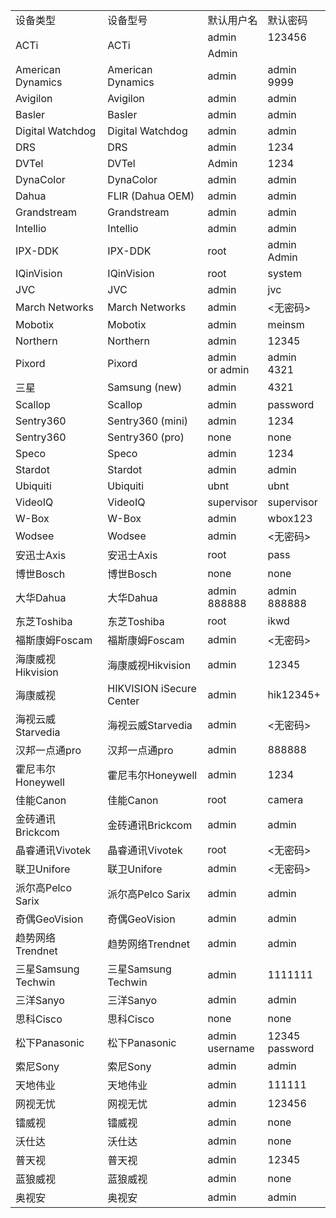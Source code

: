 <table>
	<tr>
		<td>设备类型</td>
		<td>设备型号</td>
		<td>默认用户名</td>
		<td>默认密码</td>
	</tr>
	<tr>
		<td rowspan="2">ACTi</td>
		<td rowspan="2">ACTi</td>
		<td>admin</td>
		<td>123456</td>
	</tr>
	<tr>
		<td>Admin</td>
	</tr>
	<tr>
		<td>American Dynamics</td>
		<td>American Dynamics</td>
		<td>admin</td>
		<td>admin<br>9999</td>
	</tr>
	<tr>
		<td>Avigilon</td>
		<td>Avigilon</td>
		<td>admin</td>
		<td>admin</td>
	</tr>
	<tr>
		<td>Basler</td>
		<td>Basler</td>
		<td>admin</td>
		<td>admin</td>
	</tr>
	<tr>
		<td>Digital Watchdog</td>
		<td>Digital Watchdog</td>
		<td>admin</td>
		<td>admin</td>
	</tr>
	<tr>
		<td>DRS</td>
		<td>DRS</td>
		<td>admin</td>
		<td>1234</td>
	</tr>
	<tr>
		<td>DVTel</td>
		<td>DVTel</td>
		<td>Admin</td>
		<td>1234</td>
	</tr>
	<tr>
		<td>DynaColor</td>
		<td>DynaColor</td>
		<td>admin</td>
		<td>admin</td>
	</tr>
	<tr>
		<td>Dahua</td>
		<td>FLIR (Dahua OEM)</td>
		<td>admin</td>
		<td>admin</td>
	</tr>
	<tr>
		<td>Grandstream</td>
		<td>Grandstream</td>
		<td>admin</td>
		<td>admin</td>
	</tr>
	<tr>
		<td>Intellio</td>
		<td>Intellio</td>
		<td>admin</td>
		<td>admin</td>
	</tr>
	<tr>
		<td>IPX-DDK</td>
		<td>IPX-DDK</td>
		<td>root</td>
		<td>admin<br>Admin</td>
	</tr>
	<tr>
		<td>IQinVision</td>
		<td>IQinVision</td>
		<td>root</td>
		<td>system</td>
	</tr>
	<tr>
		<td>JVC</td>
		<td>JVC</td>
		<td>admin</td>
		<td>jvc</td>
	</tr>
	<tr>
		<td>March Networks</td>
		<td>March Networks</td>
		<td>admin</td>
		<td><无密码></td>
	</tr>
	<tr>
		<td>Mobotix</td>
		<td>Mobotix</td>
		<td>admin</td>
		<td>meinsm</td>
	</tr>
	<tr>
		<td>Northern</td>
		<td>Northern</td>
		<td>admin</td>
		<td>12345</td>
	</tr>
	<tr>
		<td>Pixord</td>
		<td>Pixord</td>
		<td>admin<br>or admin</td>
		<td>admin<br>4321</td>
	</tr>
	<tr>
		<td>三星</td>
		<td>Samsung (new)</td>
		<td>admin</td>
		<td>4321</td>
	</tr>
	<tr>
		<td>Scallop</td>
		<td>Scallop</td>
		<td>admin</td>
		<td>password</td>
	</tr>
	<tr>
		<td>Sentry360</td>
		<td>Sentry360 (mini)</td>
		<td>admin</td>
		<td>1234</td>
	</tr>
	<tr>
		<td>Sentry360</td>
		<td>Sentry360 (pro)</td>
		<td>none</td>
		<td>none</td>
	</tr>
	<tr>
		<td>Speco</td>
		<td>Speco</td>
		<td>admin</td>
		<td>1234</td>
	</tr>
	<tr>
		<td>Stardot</td>
		<td>Stardot</td>
		<td>admin</td>
		<td>admin</td>
	</tr>
	<tr>
		<td>Ubiquiti</td>
		<td>Ubiquiti</td>
		<td>ubnt</td>
		<td>ubnt</td>
	</tr>
	<tr>
		<td>VideoIQ</td>
		<td>VideoIQ</td>
		<td>supervisor</td>
		<td>supervisor</td>
	</tr>
	<tr>
		<td>W-Box</td>
		<td>W-Box</td>
		<td>admin</td>
		<td>wbox123</td>
	</tr>
	<tr>
		<td>Wodsee</td>
		<td>Wodsee</td>
		<td>admin</td>
		<td><无密码></td>
	</tr>
	<tr>
		<td>安迅士Axis</td>
		<td>安迅士Axis</td>
		<td>root</td>
		<td>pass</td>
	</tr>
	<tr>
		<td>博世Bosch</td>
		<td>博世Bosch</td>
		<td>none</td>
		<td>none</td>
	</tr>
	<tr>
		<td>大华Dahua</td>
		<td>大华Dahua</td>
		<td>admin<br>888888</td>
		<td>admin<br>888888</td>
	</tr>
	<tr>
		<td>东芝Toshiba</td>
		<td>东芝Toshiba</td>
		<td>root</td>
		<td>ikwd</td>
	</tr>
	<tr>
		<td>福斯康姆Foscam</td>
		<td>福斯康姆Foscam</td>
		<td>admin</td>
		<td><无密码></td>
	</tr>
	<tr>
		<td>海康威视Hikvision</td>
		<td>海康威视Hikvision</td>
		<td>admin</td>
		<td>12345</td>
	</tr>
	<tr>
		<td>海康威视</td>
		<td>HIKVISION iSecure Center</td>
		<td>admin</td>
		<td>hik12345+</td>
	</tr>
	<tr>
		<td>海视云威Starvedia</td>
		<td>海视云威Starvedia</td>
		<td>admin</td>
		<td><无密码></td>
	</tr>
	<tr>
		<td>汉邦一点通pro</td>
		<td>汉邦一点通pro</td>
		<td>admin</td>
		<td>888888</td>
	</tr>
	<tr>
		<td>霍尼韦尔Honeywell</td>
		<td>霍尼韦尔Honeywell</td>
		<td>admin</td>
		<td>1234</td>
	</tr>
	<tr>
		<td>佳能Canon</td>
		<td>佳能Canon</td>
		<td>root</td>
		<td>camera</td>
	</tr>
	<tr>
		<td>金砖通讯Brickcom</td>
		<td>金砖通讯Brickcom</td>
		<td>admin</td>
		<td>admin</td>
	</tr>
	<tr>
		<td>晶睿通讯Vivotek</td>
		<td>晶睿通讯Vivotek</td>
		<td>root</td>
		<td><无密码></td>
	</tr>
	<tr>
		<td>联卫Unifore</td>
		<td>联卫Unifore</td>
		<td>admin</td>
		<td><无密码></td>
	</tr>
	<tr>
		<td>派尔高Pelco Sarix</td>
		<td>派尔高Pelco Sarix</td>
		<td>admin</td>
		<td>admin</td>
	</tr>
	<tr>
		<td>奇偶GeoVision</td>
		<td>奇偶GeoVision</td>
		<td>admin</td>
		<td>admin</td>
	</tr>
	<tr>
		<td>趋势网络Trendnet</td>
		<td>趋势网络Trendnet</td>
		<td>admin</td>
		<td>admin</td>
	</tr>
	<tr>
		<td>三星Samsung Techwin</td>
		<td>三星Samsung Techwin</td>
		<td>admin</td>
		<td>1111111</td>
	</tr>
	<tr>
		<td>三洋Sanyo</td>
		<td>三洋Sanyo</td>
		<td>admin</td>
		<td>admin</td>
	</tr>
	<tr>
		<td>思科Cisco</td>
		<td>思科Cisco</td>
		<td>none</td>
		<td>none</td>
	</tr>
	<tr>
		<td>松下Panasonic</td>
		<td>松下Panasonic</td>
		<td>admin<br>username</td>
		<td>12345<br>password</td>
	</tr>
	<tr>
		<td>索尼Sony</td>
		<td>索尼Sony</td>
		<td>admin</td>
		<td>admin</td>
	</tr>
	<tr>
		<td>天地伟业</td>
		<td>天地伟业</td>
		<td>admin</td>
		<td>111111</td>
	</tr>
	<tr>
		<td>网视无忧</td>
		<td>网视无忧</td>
		<td>admin</td>
		<td>123456</td>
	</tr>
	<tr>
		<td>镭威视</td>
		<td>镭威视</td>
		<td>admin</td>
		<td>none</td>
	</tr>
	<tr>
		<td>沃仕达</td>
		<td>沃仕达</td>
		<td>admin</td>
		<td>none</td>
	</tr>
	<tr>
		<td>普天视</td>
		<td>普天视</td>
		<td>admin</td>
		<td>12345</td>
	</tr>
	<tr>
		<td>蓝狼威视</td>
		<td>蓝狼威视</td>
		<td>admin</td>
		<td>none</td>
	</tr>
	<tr>
		<td>奥视安</td>
		<td>奥视安</td>
		<td>admin</td>
		<td>admin</td>
	</tr>
</table>
